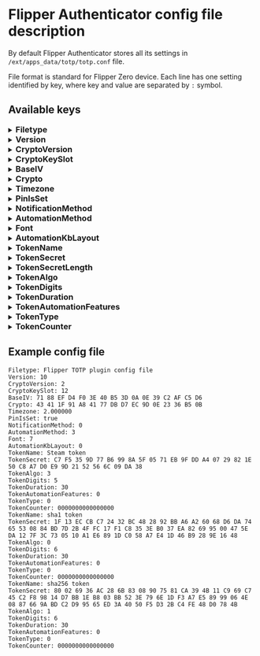 # Flipper Authenticator config file description

By default Flipper Authenticator stores all its settings in `/ext/apps_data/totp/totp.conf` file.

File format is standard for Flipper Zero device. Each line has one setting identified by key, where key and value are separated by `:` symbol.

## Available keys

<details>
<summary><h3 style="display: inline">Filetype</h3></summary>
<p>

**Type:** const string

**Description:** File type definition. Used internally. Should not be updated manually

</p>
</details>

<details>
<summary><h3 style="display: inline">Version</h3></summary>
<p>

**Type:** const unsigned int

**Description:** File version. Used internally. Should not be updated manually.

</p>
</details>

<details>
<summary><h3 style="display: inline">CryptoVersion</h3></summary>
<p>

**Type:** const unsigned int

**Description:** Cryptographic algorithms version used for encryption\decryption. Should not be updated manually.

</p>
</details>

<details>
<summary><h3 style="display: inline">CryptoKeySlot</h3></summary>
<p>

**Type:** const unsigned int

**Description:** Key vault slot to be used for encryption\decryption. Should not be updated manually, instead CLI should be used to update encryption parameters.

</p>
</details>

<details>
<summary><h3 style="display: inline">BaseIV</h3></summary>
<p>

**Type:** array of bytes

**Default value:** none

**Description:** Initialization vector (IV) base seed which is getting generated randomly at first app start. It is used to setup encryption subsytem. Should not be updated manually.

**Important note:** changing or loosing this value will lead to incorrect decryption of all the encrypted data in the application and as a result it will not be possible to generate valid OTP tokens

</p>
</details>

<details>
<summary><h3 style="display: inline">Crypto</h3></summary>
<p>

**Type:** array of bytes

**Default value:** none

**Description:** Used internally to verify user's PIN and\or file consistency. Should not be changed manually.

**Important note:** changing or loosing this value will lead to incorrect PIN verification and it will not be possible to signin into app

</p>
</details>

<details>
<summary><h3 style="display: inline">Timezone</h3></summary>
<p>

**Type:** float

**Default value:** 0.000000

**Description:** Timezone offset **in hours**. Need to be modified manually. Because of Flipper Zero API doesn't provide an access to timezone offset it is necessary to set it manually for correct TOTP tokens generation. You may find your timezone offset (or another name is "UTC offset") [here](https://www.utctime.net/time-zone-abbreviations), [here](https://time.is/) or on any other website found in [google](https://letmegooglethat.com/?q=What+is+my+timezone+offset).

**Important note:** if your timezone offset is negative, use negative sign, like this `-2.0`, however if your timezone offset is positive DO NOT use explicit positive sign, just put offset without any sign like this `2.0`

</p>
</details>

<details>
<summary><h3 style="display: inline">PinIsSet</h3></summary>
<p>

**Type:** bool

**Default value:** none

**Description:** Used internally to identify whether user set PIN or not. Should not be changed manually.

**Important note:** changing or loosing this value will lead to incorrect PIN verification and it will not be possible to signin into app

</p>
</details>

<details>
<summary><h3 style="display: inline">NotificationMethod</h3></summary>
<p>

**Type:** enum (available options are `0`, `1`, `2`, `3`)

**Default value:** `3`

**Description:** How to notify user when new token is generated or badusb mode is activated. Possible values are:

* `0` - do not notify
* `1` - notify using sound only
* `2` - notify using vibro only
* `3` - notify using sound and vibro

</p>
</details>

<details>
<summary><h3 style="display: inline">AutomationMethod</h3></summary>
<p>

**Type:** enum (available options are `0`, `1`, `2`, `3`)

**Default value:** `1`

**Description:** Which OTP code input automation method is enabled for the user. Possible values are:

* `0` - none
* `1` - USB - application will represent itself as an USB keyboard and type current code (BadUSB)
* `2` - Bluetooth - application will represent itself as an Bluetooth keyboard and type current code (BadBT)
* `3` - USB and Bluetooth

</p>
</details>

<details>
<summary><h3 style="display: inline">Font</h3></summary>
<p>

**Type:** enum (available options are `0`, `1`, `2`, `3`, `4`, `5`, `6`, `7`, `8`, `9`)

**Default value:** `7`

**Description:** Font index to be used to display token. Can be modified manually.

</p>
</details>

<details>
<summary><h3 style="display: inline">AutomationKbLayout</h3></summary>
<p>

**Type:** enum (available options are `0`, `1`, `2`)

**Default value:** `0`

**Description:** Keyboard layout index to be used during token input automation. Can be modified manually.

* `0` - QWERTY
* `1` - AZERTY
* `2` - QWERTZ

</p>
</details>

<details>
<summary><h3 style="display: inline">TokenName</h3></summary>
<p>

**Type:** string

**Default value:** none

**Description:** Token name which will be visible in the UI and used just to let user identify token. Can be modified manually.

</p>
</details>

<details>
<summary><h3 style="display: inline">TokenSecret</h3></summary>
<p>

**Type:** array of bytes OR string

**Default value:** none

**Description:** Token secret. It can be either an array of encrypted bytes OR pure unencrypted token secret.

**Important note:** if app finds pure unencrypted token in config file app will encrypt it and replace in a config file for security purposes

</p>
</details>

<details>
<summary><h3 style="display: inline">TokenSecretLength</h3></summary>
<p>

**Type:** unsigned int32

**Default value:** 0

**Description:** Plain token secret original bytes-length.

</p>
</details>

<details>
<summary><h3 style="display: inline">TokenAlgo</h3></summary>
<p>

**Type:** enum (available options are: `0`, `1`, `2`, `3`)

**Default value:** `0`

**Description:** Token hashing algorithm to be used to generate OTP code. If you don't know which one to use - use `0`.

* `0` - `SHA1`
* `1` - `SHA256`
* `2` - `SHA512`
* `3` - `STEAM`

</p>
</details>

<details>
<summary><h3 style="display: inline">TokenDigits</h3></summary>
<p>

**Type:** enum (available options are `6` and `8`)

**Default value:** `6`

**Description:** Defines OTP code length. If you don't know which to use - use `6` as majority of websites requires 6-digits code.

</p>
</details>

<details>
<summary><h3 style="display: inline">TokenDuration</h3></summary>
<p>

**Type:** unsigned int

**Default value:** `30`

**Description:** Token lifetime duration in seconds. Applicable for TOTP tokens only. Should be between `15` and `255`. Majority websites requires `30`, however some rare websites may require custom lifetime. If you are not sure which one to use - use `30`.

</p>
</details>

<details>
<summary><h3 style="display: inline">TokenAutomationFeatures</h3></summary>
<p>

**Type:** unsigned int

**Default value:** `0` (no features enabled)

**Description:** Token automation features. Meaningful bits:

* Bit 1 - if set, token input automation will type \<ENTER\> key at the end of automation
* Bit 2 - if set, token input automation will type \<TAB\> key at the end of automation
* Bit 3 - if set, token input automation will type slower

</p>
</details>

<details>
<summary><h3 style="display: inline">TokenType</h3></summary>
<p>

**Type:** enum (available options are `0` and `1`)

**Default value:** `0` (Time-based token, TOTP)

**Description:** Token type.

* `0` - Time-based (TOTP)
* `1` - Counter-based (HOTP)

</p>
</details>

<details>
<summary><h3 style="display: inline">TokenCounter</h3></summary>
<p>

**Type:** unsigned int

**Default value:** `0`

**Description:** Token counter. Applicable for HOTP tokens only.

</p>
</details>

## Example config file

```text
Filetype: Flipper TOTP plugin config file
Version: 10
CryptoVersion: 2
CryptoKeySlot: 12
BaseIV: 71 88 EF D4 F0 3E 40 B5 3D 0A 0E 39 C2 AF C5 D6
Crypto: 43 41 1F 91 A8 41 77 DB D7 EC 9D 0E 23 36 B5 0B
Timezone: 2.000000
PinIsSet: true
NotificationMethod: 0
AutomationMethod: 3
Font: 7
AutomationKbLayout: 0
TokenName: Steam token
TokenSecret: C7 F5 35 9D 77 B6 99 8A 5F 05 71 EB 9F DD A4 07 29 82 1E 50 C8 A7 D0 E9 9D 21 52 56 6C 09 DA 38
TokenAlgo: 3
TokenDigits: 5
TokenDuration: 30
TokenAutomationFeatures: 0
TokenType: 0
TokenCounter: 0000000000000000
TokenName: sha1 token
TokenSecret: 1F 13 EC CB C7 24 32 BC 48 28 92 BB A6 A2 60 68 D6 DA 74 65 53 08 84 BD 7D 2B 4F FC 17 F1 C8 35 3E B0 37 EA 82 69 95 00 47 5E DA 12 7F 3C 73 05 10 A1 E6 89 1D C0 58 A7 E4 1D 46 B9 28 9E 16 48
TokenAlgo: 0
TokenDigits: 6
TokenDuration: 30
TokenAutomationFeatures: 0
TokenType: 0
TokenCounter: 0000000000000000
TokenName: sha256 token
TokenSecret: 80 02 69 36 AC 28 6B 83 08 90 75 81 CA 39 4B 11 C9 69 C7 45 C2 F8 98 14 D7 BB 1E B8 03 BB 52 3E 79 6E 1D F3 A7 E5 89 99 06 4E 08 87 66 9A BD C2 D9 95 65 ED 3A 40 50 F5 D3 2B C4 FE 48 D0 78 4B
TokenAlgo: 1
TokenDigits: 6
TokenDuration: 30
TokenAutomationFeatures: 0
TokenType: 0
TokenCounter: 0000000000000000
```

